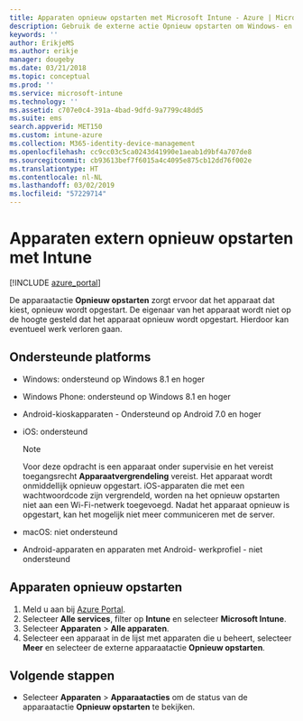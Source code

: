 ```yaml
---
title: Apparaten opnieuw opstarten met Microsoft Intune - Azure | Microsoft Docs
description: Gebruik de externe actie Opnieuw opstarten om Windows- en iOS-apparaten opnieuw op te starten met Microsoft Intune in Azure Portal.
keywords: ''
author: ErikjeMS
ms.author: erikje
manager: dougeby
ms.date: 03/21/2018
ms.topic: conceptual
ms.prod: ''
ms.service: microsoft-intune
ms.technology: ''
ms.assetid: c707e0c4-391a-4bad-9dfd-9a7799c48dd5
ms.suite: ems
search.appverid: MET150
ms.custom: intune-azure
ms.collection: M365-identity-device-management
ms.openlocfilehash: cc9cc03c5ca0243d41990e1aeab1d9bf4a707de8
ms.sourcegitcommit: cb93613bef7f6015a4c4095e875cb12dd76f002e
ms.translationtype: HT
ms.contentlocale: nl-NL
ms.lasthandoff: 03/02/2019
ms.locfileid: "57229714"
---
```

# <a name="remotely-restart-devices-with-intune"></a>Apparaten extern opnieuw opstarten met Intune


[!INCLUDE [azure_portal](./includes/azure_portal.md)]

De apparaatactie **Opnieuw opstarten** zorgt ervoor dat het apparaat dat kiest, opnieuw wordt opgestart. De eigenaar van het apparaat wordt niet op de hoogte gesteld dat het apparaat opnieuw wordt opgestart. Hierdoor kan eventueel werk verloren gaan.

## <a name="supported-platforms"></a>Ondersteunde platforms

- Windows: ondersteund op Windows 8.1 en hoger
- Windows Phone: ondersteund op Windows 8.1 en hoger
- Android-kioskapparaten - Ondersteund op Android 7.0 en hoger
- iOS: ondersteund

    > [!Note]  
    > Voor deze opdracht is een apparaat onder supervisie en het vereist toegangsrecht **Apparaatvergrendeling** vereist. Het apparaat wordt onmiddellijk opnieuw opgestart. iOS-apparaten die met een wachtwoordcode zijn vergrendeld, worden na het opnieuw opstarten niet aan een Wi-Fi-netwerk toegevoegd. Nadat het apparaat opnieuw is opgestart, kan het mogelijk niet meer communiceren met de server.
- macOS: niet ondersteund
- Android-apparaten en apparaten met Android- werkprofiel - niet ondersteund

## <a name="restart-a-device"></a>Apparaten opnieuw opstarten

1. Meld u aan bij [Azure Portal](https://portal.azure.com).
2. Selecteer **Alle services**, filter op **Intune** en selecteer **Microsoft Intune**.
3. Selecteer **Apparaten** > **Alle apparaten**.
4. Selecteer een apparaat in de lijst met apparaten die u beheert, selecteer **Meer** en selecteer de externe apparaatactie **Opnieuw opstarten**.

## <a name="next-steps"></a>Volgende stappen

- Selecteer **Apparaten** > **Apparaatacties** om de status van de apparaatactie **Opnieuw opstarten** te bekijken.
